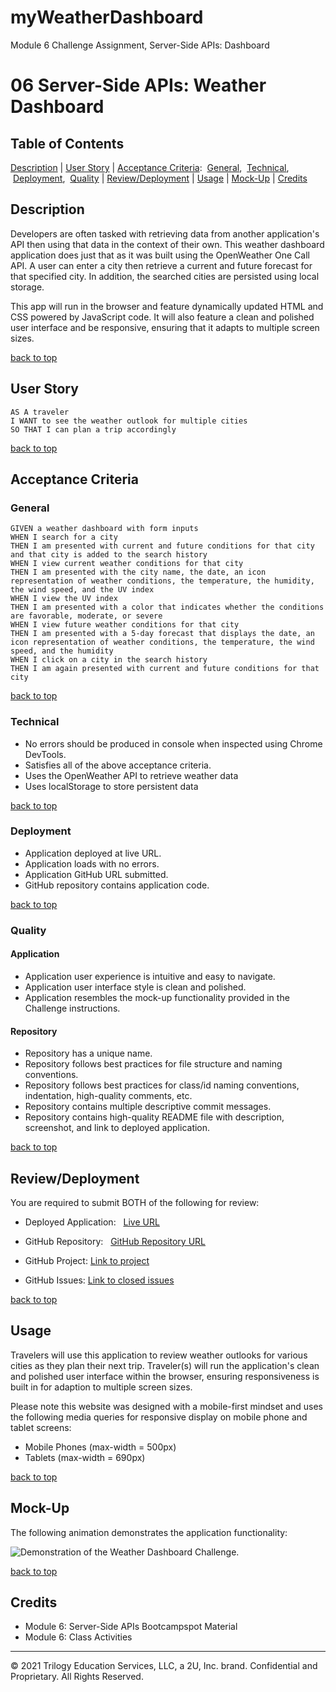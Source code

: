 # myWeatherDashboard
Module 6 Challenge Assignment, Server-Side APIs: Dashboard
# 06 Server-Side APIs: Weather Dashboard

## Table of Contents
[Description](#description) |
[User Story](#user-story) |
[Acceptance Criteria](#acceptance-criteria):
&nbsp;[General](#general),
&nbsp;[Technical](#technical),
&nbsp;[Deployment](#deployment),
&nbsp;[Quality](#quality) |
[Review/Deployment](#reviewdeployment) |
[Usage](#usage) |
[Mock-Up](#mock-up) |
[Credits](#credits) <br />

## Description
Developers are often tasked with retrieving data from another application's API then using that data in the context of their own. This weather dashboard application does just that as it was built using the OpenWeather One Call API. A user can enter a city then retrieve a current and future forecast for that specified city. In addition, the searched cities are persisted using local storage. 

This app will run in the browser and feature dynamically updated HTML and CSS powered by JavaScript code. It will also feature a clean and polished user interface and be responsive, ensuring that it adapts to multiple screen sizes.

[back to top](#table-of-contents)
## User Story
```
AS A traveler
I WANT to see the weather outlook for multiple cities
SO THAT I can plan a trip accordingly
```
[back to top](#table-of-contents)
## Acceptance Criteria
### General
```
GIVEN a weather dashboard with form inputs
WHEN I search for a city
THEN I am presented with current and future conditions for that city and that city is added to the search history
WHEN I view current weather conditions for that city
THEN I am presented with the city name, the date, an icon representation of weather conditions, the temperature, the humidity, the wind speed, and the UV index
WHEN I view the UV index
THEN I am presented with a color that indicates whether the conditions are favorable, moderate, or severe
WHEN I view future weather conditions for that city
THEN I am presented with a 5-day forecast that displays the date, an icon representation of weather conditions, the temperature, the wind speed, and the humidity
WHEN I click on a city in the search history
THEN I am again presented with current and future conditions for that city
```
[back to top](#table-of-contents)

### Technical
* No errors should be produced in console when inspected using Chrome DevTools.
* Satisfies all of the above acceptance criteria.
* Uses the OpenWeather API to retrieve weather data
* Uses localStorage to store persistent data

[back to top](#table-of-contents)

### Deployment
* Application deployed at live URL.
* Application loads with no errors.
* Application GitHub URL submitted.
* GitHub repository contains application code.

[back to top](#table-of-contents)
### Quality
#### Application
* Application user experience is intuitive and easy to navigate.
* Application user interface style is clean and polished.
* Application resembles the mock-up functionality provided in the Challenge instructions.

#### Repository
* Repository has a unique name.
* Repository follows best practices for file structure and naming conventions.
* Repository follows best practices for class/id naming conventions, indentation, high-quality comments, etc.
* Repository contains multiple descriptive commit messages.
* Repository contains high-quality README file with  description, screenshot, and link to deployed application.

[back to top](#table-of-contents)
## Review/Deployment
You are required to submit BOTH of the following for review:

* Deployed Application: &nbsp; [Live URL](https://baxters4karma.github.io/code-quiz/)

* GitHub Repository: &nbsp; [GitHub Repository URL](https://github.com/baxters4karma/c4-code-quiz)

* GitHub Project:  [Link to project](https://github.com/baxters4karma/code-quiz/projects)

* GitHub Issues:  [Link to closed issues](https://github.com/baxters4karma/code-quiz/issues)

[back to top](#table-of-contents)

## Usage
Travelers will use this application to review weather outlooks for various cities as they plan their next trip. Traveler(s) will run the application's clean and polished user interface within the browser, ensuring responsiveness is built in for adaption to multiple screen sizes.

Please note this website was designed with a mobile-first mindset and uses the following media queries for responsive display on mobile phone and tablet screens:
* Mobile Phones (max-width = 500px)
* Tablets (max-width = 690px)

[back to top](#table-of-contents)

## Mock-Up
The following animation demonstrates the application functionality:

![Demonstration of the Weather Dashboard Challenge.](./assets/images/m4-codingQuizChallenge-baxter.gif)

[back to top](#table-of-contents)
## Credits

* Module 6: Server-Side APIs Bootcampspot Material
* Module 6: Class Activities
---
© 2021 Trilogy Education Services, LLC, a 2U, Inc. brand. Confidential and Proprietary. All Rights Reserved.
